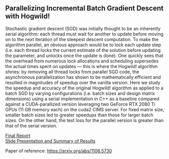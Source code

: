 ## Parallelizing Incremental Batch Gradient Descent with Hogwild!

Stochastic gradient descent (SGD) was initially thought to be an inherently serial
algorithm: each thread must wait for another to update before moving on to the
next iteration of the steepest descent computation. To make the algorithm parallel,
an obvious approach would be to lock each update step (i.e. each thread locks the
current estimate of the solution before updating the parameter, and unlocks once
the update is done). One quickly sees that the overhead from numerous lock
allocations and scheduling supersedes the actual times spent on updates — this is
where the Hogwild! algorithm shines: by removing all thread locks from parallel SGD
code, the asynchronous parallelization has shown to be mathematically efficient and
resulted in magnitudes of speedup over the vanilla version. Here we study the
speedup and accuracy of the original Hogwild! algorithm as applied to a batch SGD
by varying configurations (i.e. batch sizes and design matrix dimensions) using a
serial implementation in C++ as a baseline compared against a CUDA-parallized
version leveraging two GeForce RTX 2080 Ti GPUs (11 GB memory each) on the cuda2
CIMS server. For fixed matrix size, smaller batch sizes led to greater speedups than
those for larger batch sizes. On the other hand, the test loss for the parallel version is
greater than that of the serial version.

[Final Report](https://github.com/gcalbertini/hpc_cuda_nyu/blob/6a4a7586bb2e74d3be8f1548b43354680d24fc14/report_cuda_hogwild.pdf) \
[Slide Presentation and Summary of Results](https://github.com/gcalbertini/hpc_cuda_nyu/blob/6a4a7586bb2e74d3be8f1548b43354680d24fc14/slides_cuda_hogwild.pptx)

Paper of reference: https://arxiv.org/abs/1106.5730

